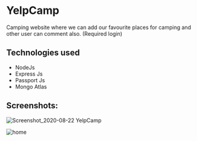 # YelpCamp
Camping website where we can add our favourite places for camping and other user can comment also. (Required login)

## Technologies used
* NodeJs
* Express Js
* Passport Js
* Mongo Atlas

## Screenshots:
![Screenshot_2020-08-22 YelpCamp](https://user-images.githubusercontent.com/55718487/90950840-18670c80-e473-11ea-82e1-a241d27be9af.png)

![home](https://user-images.githubusercontent.com/55718487/90950864-316fbd80-e473-11ea-8506-cfc356fe2a0e.png)


